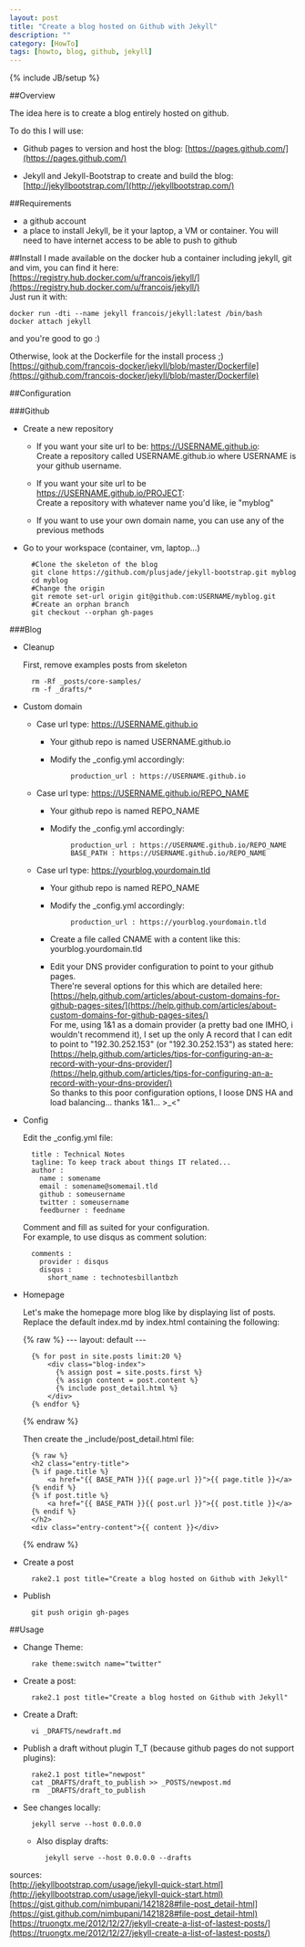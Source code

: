 ```yaml
---
layout: post
title: "Create a blog hosted on Github with Jekyll"
description: ""
category: [HowTo]
tags: [howto, blog, github, jekyll]
---
```

{% include JB/setup %}

##Overview

The idea here is to create a blog entirely hosted on github.

To do this I will use:

- Github pages to version and host the blog: [https://pages.github.com/](https://pages.github.com/)
    
- Jekyll and Jekyll-Bootstrap to create and build the blog: [http://jekyllbootstrap.com/](http://jekyllbootstrap.com/)
    
##Requirements

- a github account
- a place to install Jekyll, be it your laptop, a VM or container. You will need to have internet access to be able to push to github   

##Install
I made available on the docker hub a container including jekyll, git and vim, you can find it here: [https://registry.hub.docker.com/u/francois/jekyll/](https://registry.hub.docker.com/u/francois/jekyll/)   
Just run it with:   

    docker run -dti --name jekyll francois/jekyll:latest /bin/bash   
    docker attach jekyll

and you're good to go :)

Otherwise, look at the Dockerfile for the install process ;) [https://github.com/francois-docker/jekyll/blob/master/Dockerfile](https://github.com/francois-docker/jekyll/blob/master/Dockerfile)

##Configuration

###Github

- Create a new repository    
    - If you want your site url to be: https://USERNAME.github.io:    
        Create a repository called USERNAME.github.io where USERNAME is your github username.

    - If you want your site url to be https://USERNAME.github.io/PROJECT:    
        Create a repository with whatever name you'd like, ie "myblog"   
 
    - If you want to use your own domain name, you can use any of the previous methods
- Go to your workspace (container, vm, laptop...)   

        #Clone the skeleton of the blog   
        git clone https://github.com/plusjade/jekyll-bootstrap.git myblog   
        cd myblog   
        #Change the origin   
        git remote set-url origin git@github.com:USERNAME/myblog.git   
        #Create an orphan branch   
        git checkout --orphan gh-pages

###Blog

- Cleanup

    First, remove examples posts from skeleton   

        rm -Rf _posts/core-samples/
        rm -f _drafts/*

- Custom domain

    - Case url type: https://USERNAME.github.io
        - Your github repo is named USERNAME.github.io    
        - Modify the _config.yml accordingly:    

                   production_url : https://USERNAME.github.io 

    - Case url type: https://USERNAME.github.io/REPO_NAME
        - Your github repo is named REPO_NAME
        - Modify the _config.yml accordingly:    

                   production_url : https://USERNAME.github.io/REPO_NAME 
                   BASE_PATH : https://USERNAME.github.io/REPO_NAME

    - Case url type: https://yourblog.yourdomain.tld
        - Your github repo is named REPO_NAME
        - Modify the _config.yml accordingly:

                   production_url : https://yourblog.yourdomain.tld
        - Create a file called CNAME with a content like this:   
                   yourblog.yourdomain.tld
        - Edit your DNS provider configuration to point to your github pages.   
            There're several options for this which are detailed here:   
            [https://help.github.com/articles/about-custom-domains-for-github-pages-sites/](https://help.github.com/articles/about-custom-domains-for-github-pages-sites/)   
            For me, using 1&1 as a domain provider (a pretty bad one IMHO, i wouldn't recommend it), I set up the only A record that I can edit to point to "192.30.252.153" (or "192.30.252.153") as stated here:   
            [https://help.github.com/articles/tips-for-configuring-an-a-record-with-your-dns-provider/](https://help.github.com/articles/tips-for-configuring-an-a-record-with-your-dns-provider/)   
            So thanks to this poor configuration options, I loose DNS HA and load balancing... thanks 1&1... >_<" 


- Config

    Edit the _config.yml file:

        title : Technical Notes
        tagline: To keep track about things IT related...
        author :
          name : somename
          email : somename@somemail.tld
          github : someusername
          twitter : someusername
          feedburner : feedname        

    Comment and fill as suited for your configuration.    
    For example, to use disqus as comment solution:

        comments :
          provider : disqus
          disqus :
            short_name : technotesbillantbzh


- Homepage

    Let's make the homepage more blog like by displaying list of posts.   
    Replace the default index.md by index.html containing the following:

    {% raw %}
        ---
        layout: default
        ---
        
        
        {% for post in site.posts limit:20 %}
            <div class="blog-index">
              {% assign post = site.posts.first %}
              {% assign content = post.content %}
              {% include post_detail.html %}
            </div>
        {% endfor %}
    {% endraw %}

    Then create the _include/post_detail.html file:

        {% raw %}
        <h2 class="entry-title">
        {% if page.title %}
            <a href="{{ BASE_PATH }}{{ page.url }}">{{ page.title }}</a>
        {% endif %}
        {% if post.title %}
            <a href="{{ BASE_PATH }}{{ post.url }}">{{ post.title }}</a>
        {% endif %}
        </h2>
        <div class="entry-content">{{ content }}</div>
    {% endraw %}

- Create a post

        rake2.1 post title="Create a blog hosted on Github with Jekyll"

- Publish

        git push origin gh-pages

##Usage

- Change Theme:    

        rake theme:switch name="twitter"

- Create a post:   

        rake2.1 post title="Create a blog hosted on Github with Jekyll"

- Create a Draft:    

        vi _DRAFTS/newdraft.md

- Publish a draft without plugin T_T (because github pages do not support plugins):   

        rake2.1 post title="newpost"   
        cat _DRAFTS/draft_to_publish >> _POSTS/newpost.md   
        rm  _DRAFTS/draft_to_publish   

- See changes locally:

        jekyll serve --host 0.0.0.0

    - Also display drafts:

            jekyll serve --host 0.0.0.0 --drafts

sources:    
[http://jekyllbootstrap.com/usage/jekyll-quick-start.html](http://jekyllbootstrap.com/usage/jekyll-quick-start.html)    
[https://gist.github.com/nimbupani/1421828#file-post_detail-html](https://gist.github.com/nimbupani/1421828#file-post_detail-html)   
[https://truongtx.me/2012/12/27/jekyll-create-a-list-of-lastest-posts/](https://truongtx.me/2012/12/27/jekyll-create-a-list-of-lastest-posts/)   
